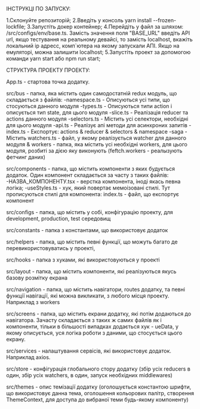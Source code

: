 ІНСТРУКЦІ ПО ЗАПУСКУ:

1.Склонуйте репозиторій;
2.Введіть у консоль yarn install --frozen-lockfile;
3.Запустіть докер контейнер;
4.Перейдіть у файл за шляхом: /src/configs/env/base.ts. Замість значення поля "BASE_URL" введіть API url, якщо тестування на реальному девайсі, то замість localhost, вкажіть локальний ip адресс, комп`ютера на якому запускали АПІ. Якщо на емуляторі, можна залишити localhost;
5.Запустіть проект за допомогою команди yarn start або npm run start;

СТРУКТУРА ПРОЕКТУ ПРОЕКТУ:

App.ts - стартова точка додатку.

src/bus - папка, яка містить один самодостатній redux модуль, що складається з файлів: 
    -namespace.ts - Описуються усі типи, що стосуються данного модуля
    -types.ts - Описуються типи action і описується тип state, для цього модуля
    -slice.ts - Реалізація reducer та actions данного модуля
    -selectors.ts - Містить усі селектори, необхідні для цього модуля
    -api.ts - Реалізує апі методи для асинхроних запитів
    -index.ts - Експортує: actions & reducer & selectors & namespace
    -saga - Містить watchers.ts - файл, у якому реалізується watcher для данного модуля & workers - папка, яка містить усі необхідні workers, для цього модуля, розбиті за дією яку виконують (feftch.workers - реалызують фетчинг даних)

src/components - папка, що містить компоненти з яких будується додаток. Один компонент складається за часту з таких файлів:
    -НАЗВА_КОМПОНЕНТУ.tsx - верстка компонента, іноді якась певна логіка;
    -useStyles.ts - хук, який повертає мемоізовані стилі. Тут прописуються стилі для компонента:
    index.ts - файл, що експортує компонент

src/configs - папка, що містить у собі, конфігурацію проекту, для development, production, test середовищ

src/constants - папка з константами, що використовує додаток

src/helpers - папка, що містить певні функції, що можуть багато де перевикористовуватись у проекті,

src/hooks - папка з хуками, які використовуються у проекті

src/layout - папка, що містить компоненти, які реалізуються якусь базову розмітку екрана

src/navigation - папка, що містить навігатори, routes додатку, та певні функції навігації, які можна викликати, з любого місця проекту. Наприклад з workers

src/screens - папка, що містить екрани додатку, які потім додаються до навігатора. Зачасту складається з таких ж самих файлів як і компоненти, тільки в більшості випадках додається хук - ueData, у якому описується, уся логіка роботи з даними, що стосується цього екрану.

src/services - налаштування сервісів, які використовує додаток. Наприклад axios.

src/store - конфігурація глобального стору додатку (збір усіх reducers в один, збір усіх watchers, в один, запуск необхідних middlewares)

src/themes - опис темізації додатку (оголошується константою шрифти, що використовує данна тема, оголошення кольорових палітр, створення ThemeContext, для доступа до вибраної теми будь-якому компоненту)

